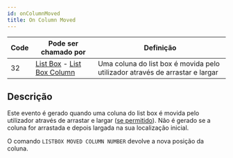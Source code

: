 ```yaml
---
id: onColumnMoved
title: On Column Moved
---
```


| Code | Pode ser chamado por                                                                                              | Definição                                                                    |
| ---- | ----------------------------------------------------------------------------------------------------------------- | ---------------------------------------------------------------------------- |
| 32   | [List Box](FormObjects/listbox_overview.md) - [List Box Column](FormObjects/listbox_overview.md#list-box-columns) | Uma coluna do list box é movida pelo utilizador através de arrastar e largar |


## Descrição

Este evento é gerado quando uma coluna do list box é movida pelo utilizador através de arrastar e largar ([se permitido](../FormObjects/properties_ListBox.md#locked-columns-and-static-columns)). Não é gerado se a coluna for arrastada e depois largada na sua localização inicial.

O comando `LISTBOX MOVED COLUMN NUMBER` devolve a nova posição da coluna. 